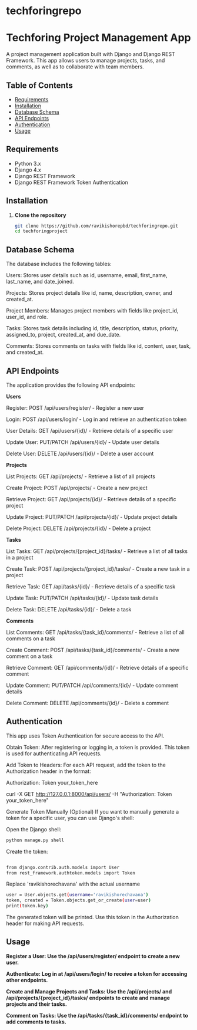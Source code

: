 # techforingrepo

# Techforing Project Management App

A project management application built with Django and Django REST Framework. This app allows users to manage projects, tasks, and comments, as well as to collaborate with team members.

## Table of Contents
- [Requirements](#requirements)
- [Installation](#installation)
- [Database Schema](#database-schema)
- [API Endpoints](#api-endpoints)
- [Authentication](#authentication)
- [Usage](#usage)

## Requirements

- Python 3.x
- Django 4.x
- Django REST Framework
- Django REST Framework Token Authentication

## Installation

1. **Clone the repository**

   ```bash
   git clone https://github.com/ravikishorepbd/techforingrepo.git
   cd techforingproject
   ```
   
## Database Schema
The database includes the following tables:

Users: Stores user details such as id, username, email, first_name, last_name, and date_joined.

Projects: Stores project details like id, name, description, owner, and created_at.

Project Members: Manages project members with fields like project_id, user_id, and role.

Tasks: Stores task details including id, title, description, status, priority, assigned_to, project, created_at, and due_date.

Comments: Stores comments on tasks with fields like id, content, user, task, and created_at.

## API Endpoints
The application provides the following API endpoints:

**Users**

Register: POST /api/users/register/ - Register a new user

Login: POST /api/users/login/ - Log in and retrieve an authentication token

User Details: GET /api/users/{id}/ - Retrieve details of a specific user

Update User: PUT/PATCH /api/users/{id}/ - Update user details

Delete User: DELETE /api/users/{id}/ - Delete a user account

**Projects**

List Projects: GET /api/projects/ - Retrieve a list of all projects

Create Project: POST /api/projects/ - Create a new project

Retrieve Project: GET /api/projects/{id}/ - Retrieve details of a specific project

Update Project: PUT/PATCH /api/projects/{id}/ - Update project details

Delete Project: DELETE /api/projects/{id}/ - Delete a project

**Tasks**

List Tasks: GET /api/projects/{project_id}/tasks/ - Retrieve a list of all tasks in a project

Create Task: POST /api/projects/{project_id}/tasks/ - Create a new task in a project

Retrieve Task: GET /api/tasks/{id}/ - Retrieve details of a specific task

Update Task: PUT/PATCH /api/tasks/{id}/ - Update task details

Delete Task: DELETE /api/tasks/{id}/ - Delete a task

**Comments**

List Comments: GET /api/tasks/{task_id}/comments/ - Retrieve a list of all comments on a task

Create Comment: POST /api/tasks/{task_id}/comments/ - Create a new comment on a task

Retrieve Comment: GET /api/comments/{id}/ - Retrieve details of a specific comment

Update Comment: PUT/PATCH /api/comments/{id}/ - Update comment details

Delete Comment: DELETE /api/comments/{id}/ - Delete a comment


## Authentication
This app uses Token Authentication for secure access to the API.

Obtain Token: After registering or logging in, a token is provided. This token is used for authenticating API requests.

Add Token to Headers: For each API request, add the token to the Authorization header in the format:

Authorization: Token your_token_here

curl -X GET http://127.0.0.1:8000/api/users/ -H "Authorization: Token your_token_here"

Generate Token Manually (Optional)
If you want to manually generate a token for a specific user, you can use Django's shell:

Open the Django shell:

``` bash
python manage.py shell 
```
Create the token:

``` bash

from django.contrib.auth.models import User
from rest_framework.authtoken.models import Token
```
 Replace 'ravikishorechavana' with the actual username
``` bash
user = User.objects.get(username='ravikishorechavana')
token, created = Token.objects.get_or_create(user=user)
print(token.key)
```
The generated token will be printed. Use this token in the Authorization header for making API requests.

## Usage
**Register a User: Use the /api/users/register/ endpoint to create a new user.**

**Authenticate: Log in at /api/users/login/ to receive a token for accessing other endpoints.**

**Create and Manage Projects and Tasks: Use the /api/projects/ and /api/projects/{project_id}/tasks/ endpoints to create and manage projects and their tasks.**

**Comment on Tasks: Use the /api/tasks/{task_id}/comments/ endpoint to add comments to tasks.**

